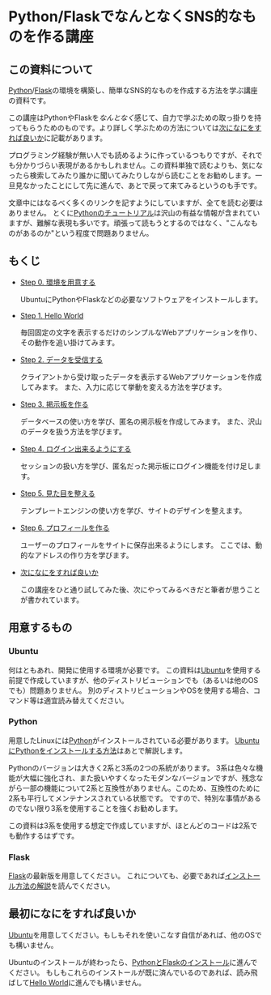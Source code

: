 Python/FlaskでなんとなくSNS的なものを作る講座
=============================================

## この資料について
[Python](https://www.python.jp/)/[Flask](http://flask.pocoo.org/)の環境を構築し、簡単なSNS的なものを作成する方法を学ぶ講座の資料です。

この講座はPythonやFlaskを*なんとなく*感じて、自力で学ぶための取っ掛りを持ってもらうためのものです。より詳しく学ぶための方法については[次になにをすれば良いか]()に記載があります。

プログラミング経験が無い人でも読めるように作っているつもりですが、それでも分かりづらい表現があるかもしれません。この資料単独で読むよりも、気になったら検索してみたり誰かに聞いてみたりしながら読むことをお勧めします。一旦見なかったことにして先に進んで、あとで戻って来てみるというのも手です。

文章中にはなるべく多くのリンクを記すようにしていますが、全てを読む必要はありません。
とくに[Pythonのチュートリアル](http://docs.python.jp/3/tutorial/index.html)は沢山の有益な情報が含まれていますが、難解な表現も多いです。頑張って読もうとするのではなく、"こんなものがあるのか"という程度で問題ありません。

## もくじ
- [Step 0. 環境を用意する](./0_install-requirements/)

  UbuntuにPythonやFlaskなどの必要なソフトウェアをインストールします。

- [Step 1. Hello World](./1_hello-world/)

  毎回固定の文字を表示するだけのシンプルなWebアプリケーションを作り、その動作を追い掛けてみます。

- [Step 2. データを受信する](./2_receive-data/)

  クライアントから受け取ったデータを表示するWebアプリケーションを作成してみます。
  また、入力に応じて挙動を変える方法を学びます。

- [Step 3. 掲示板を作る](./3_discussion-board/)

  データベースの使い方を学び、匿名の掲示板を作成してみます。
  また、沢山のデータを扱う方法を学びます。

- [Step 4. ログイン出来るようにする]()

  セッションの扱い方を学び、匿名だった掲示板にログイン機能を付け足します。

- [Step 5. 見た目を整える]()

  テンプレートエンジンの使い方を学び、サイトのデザインを整えます。

- [Step 6. プロフィールを作る]()

  ユーザーのプロフィールをサイトに保存出来るようにします。
  ここでは、動的なアドレスの作り方を学びます。

- [次になにをすれば良いか]()

  この講座をひと通り試してみた後、次にやってみるべきだと筆者が思うことが書かれています。

## 用意するもの
### Ubuntu
何はともあれ、開発に使用する環境が必要です。
この資料は[Ubuntu](http://www.ubuntulinux.jp)を使用する前提で作成していますが、他のディストリビューションでも（あるいは他のOSでも）問題ありません。
別のディストリビューションやOSを使用する場合、コマンド等は適宜読み替えてください。

### Python
用意したLinuxには[Python](https://www.python.jp/)がインストールされている必要があります。
[UbuntuにPythonをインストールする方法](./0_install-requirements/#pythonをインストールする)はあとで解説します。

Pythonのバージョンは大きく2系と3系の2つの系統があります。
3系は色々な機能が大幅に強化され、また扱いやすくなったモダンなバージョンですが、残念ながら一部の機能について2系と互換性がありません。このため、互換性のために2系も平行してメンテナンスされている状態です。
ですので、特別な事情があるのでない限り3系を使用することを強くお勧めします。

この資料は3系を使用する想定で作成していますが、ほとんどのコードは2系でも動作するはずです。

### Flask
[Flask](http://flask.pocoo.org/)の最新版を用意してください。
これについても、必要であれば[インストール方法の解説](./0_install-requirements/#flaskをインストールする)を読んでください。

## 最初になにをすれば良いか
[Ubuntu](http://www.ubuntulinux.jp)を用意してください。もしもそれを使いこなす自信があれば、他のOSでも構いません。

Ubuntuのインストールが終わったら、[PythonとFlaskのインストール](./0_install-requirements/)に進んでください。
もしもこれらのインストールが既に済んでいるのであれば、読み飛ばして[Hello World](./1_hello-world/)に進んでも構いません。
